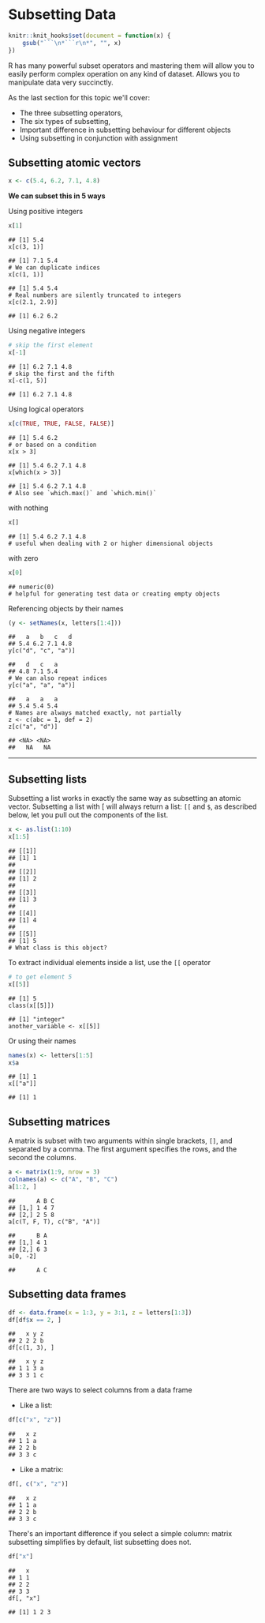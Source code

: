 # Subsetting Data


```r
knitr::knit_hooks$set(document = function(x) {
    gsub("```\n*```r\n*", "", x)
})
```



R has many powerful subset operators and mastering them will allow you to easily perform complex operation on any kind of dataset. Allows you to manipulate data very succinctly.

As the last section for this topic we'll cover:

* The three subsetting operators,
* The six types of subsetting,
* Important difference in subsetting behaviour for different objects 
* Using subsetting in conjunction with assignment


## Subsetting atomic vectors


```r
x <- c(5.4, 6.2, 7.1, 4.8)
```


**We can subset this in 5 ways**

Using positive integers


```r
x[1]
```

```
## [1] 5.4
x[c(3, 1)]
```

```
## [1] 7.1 5.4
# We can duplicate indices
x[c(1, 1)]
```

```
## [1] 5.4 5.4
# Real numbers are silently truncated to integers
x[c(2.1, 2.9)]
```

```
## [1] 6.2 6.2
```


Using negative integers


```r
# skip the first element
x[-1]
```

```
## [1] 6.2 7.1 4.8
# skip the first and the fifth
x[-c(1, 5)]
```

```
## [1] 6.2 7.1 4.8
```


Using logical operators


```r
x[c(TRUE, TRUE, FALSE, FALSE)]
```

```
## [1] 5.4 6.2
# or based on a condition
x[x > 3]
```

```
## [1] 5.4 6.2 7.1 4.8
x[which(x > 3)]
```

```
## [1] 5.4 6.2 7.1 4.8
# Also see `which.max()` and `which.min()`
```


with nothing


```r
x[]
```

```
## [1] 5.4 6.2 7.1 4.8
# useful when dealing with 2 or higher dimensional objects
```


with zero


```r
x[0]
```

```
## numeric(0)
# helpful for generating test data or creating empty objects
```



Referencing objects by their names


```r
(y <- setNames(x, letters[1:4]))
```

```
##   a   b   c   d 
## 5.4 6.2 7.1 4.8
y[c("d", "c", "a")]
```

```
##   d   c   a 
## 4.8 7.1 5.4
# We can also repeat indices
y[c("a", "a", "a")]
```

```
##   a   a   a 
## 5.4 5.4 5.4
# Names are always matched exactly, not partially
z <- c(abc = 1, def = 2)
z[c("a", "d")]
```

```
## <NA> <NA> 
##   NA   NA
```


---

## Subsetting lists

Subsetting a list works in exactly the same way as subsetting an atomic vector. Subsetting a list with [ will always return a list: `[[` and `$`, as described below, let you pull out the components of the list.


```r
x <- as.list(1:10)
x[1:5]
```

```
## [[1]]
## [1] 1
## 
## [[2]]
## [1] 2
## 
## [[3]]
## [1] 3
## 
## [[4]]
## [1] 4
## 
## [[5]]
## [1] 5
# What class is this object?
```


To extract individual elements inside a list, use the `[[` operator


```r
# to get element 5
x[[5]]
```

```
## [1] 5
class(x[[5]])
```

```
## [1] "integer"
another_variable <- x[[5]]
```


Or using their names


```r
names(x) <- letters[1:5]
x$a
```

```
## [1] 1
x[["a"]]
```

```
## [1] 1
```


## Subsetting matrices

A matrix is subset with two arguments within single brackets, `[]`, and separated by a comma. The first argument specifies the rows, and the second the columns.


```r
a <- matrix(1:9, nrow = 3)
colnames(a) <- c("A", "B", "C")
a[1:2, ]
```

```
##      A B C
## [1,] 1 4 7
## [2,] 2 5 8
a[c(T, F, T), c("B", "A")]
```

```
##      B A
## [1,] 4 1
## [2,] 6 3
a[0, -2]
```

```
##      A C
```


## Subsetting data frames


```r
df <- data.frame(x = 1:3, y = 3:1, z = letters[1:3])
df[df$x == 2, ]
```

```
##   x y z
## 2 2 2 b
df[c(1, 3), ]
```

```
##   x y z
## 1 1 3 a
## 3 3 1 c
```


There are two ways to select columns from a data frame
+ Like a list:


```r
df[c("x", "z")]
```

```
##   x z
## 1 1 a
## 2 2 b
## 3 3 c
```


+ Like a matrix:


```r
df[, c("x", "z")]
```

```
##   x z
## 1 1 a
## 2 2 b
## 3 3 c
```


There's an important difference if you select a simple column: matrix subsetting simplifies by default, list subsetting does not.


```r
df["x"]
```

```
##   x
## 1 1
## 2 2
## 3 3
df[, "x"]
```

```
## [1] 1 2 3
```

